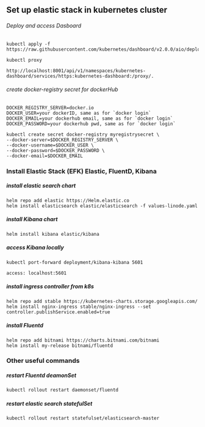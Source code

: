 ## Set up elastic stack in kubernetes cluster

###### Deploy and access Dasboard

    kubectl apply -f https://raw.githubusercontent.com/kubernetes/dashboard/v2.0.0/aio/deploy/recommended.yaml

    kubectl proxy 

    http://localhost:8001/api/v1/namespaces/kubernetes-dashboard/services/https:kubernetes-dashboard:/proxy/.


###### create docker-registry secret for dockerHub

    DOCKER_REGISTRY_SERVER=docker.io
    DOCKER_USER=your dockerID, same as for `docker login`
    DOCKER_EMAIL=your dockerhub email, same as for `docker login`
    DOCKER_PASSWORD=your dockerhub pwd, same as for `docker login`

    kubectl create secret docker-registry myregistrysecret \
    --docker-server=$DOCKER_REGISTRY_SERVER \
    --docker-username=$DOCKER_USER \
    --docker-password=$DOCKER_PASSWORD \
    --docker-email=$DOCKER_EMAIL

### Install Elastic Stack (EFK) Elastic, FluentD, Kibana

##### install elastic search chart 

    helm repo add elastic https://Helm.elastic.co
    helm install elasticsearch elastic/elasticsearch -f values-linode.yaml

##### install Kibana chart

    helm install kibana elastic/kibana

##### access Kibana locally

    kubectl port-forward deployment/kibana-kibana 5601

    access: localhost:5601

##### install ingress controller from k8s

    helm repo add stable https://kubernetes-charts.storage.googleapis.com/
    helm install nginx-ingress stable/nginx-ingress --set controller.publishService.enabled=true

##### install Fluentd

    helm repo add bitnami https://charts.bitnami.com/bitnami
    helm install my-release bitnami/fluentd


### Other useful commands

##### restart Fluentd deamonSet

    kubectl rollout restart daemonset/fluentd

##### restart elastic search statefulSet

    kubectl rollout restart statefulset/elasticsearch-master



